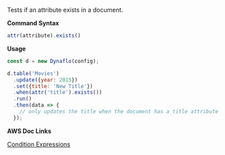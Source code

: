 Tests if an attribute exists in a document.

**Command Syntax**

```javascript
attr(attribute).exists()
```

**Usage**

```javascript
const d = new Dynaflo(config);

d.table('Movies')
  .update({year: 2015})
  .set({title: 'New Title'})
  .when(attr('title').exists())
  .run()
  .then(data => {
    // only updates the title when the document has a title attribute
  });
```

**AWS Doc Links**

[Condition Expressions](http://docs.aws.amazon.com/amazondynamodb/latest/developerguide/Expressions.SpecifyingConditions.html)
